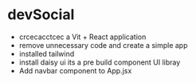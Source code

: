 # devSocial

- crcecacctcec a Vit + React application
- remove unnecessary code and create a simple app
- installed tailwind
- install daisy ui its a pre build component UI libray
- Add navbar component to App.jsx
